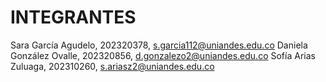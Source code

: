 # INTEGRANTES
<!-- aqui van los nombres de los integrantes -->
Sara García Agudelo, 202320378, s.garcia112@uniandes.edu.co
Daniela González Ovalle, 202320856, d.gonzalezo2@uniandes.edu.co
Sofía Arias Zuluaga, 202310260, s.ariasz2@uniandes.edu.co
